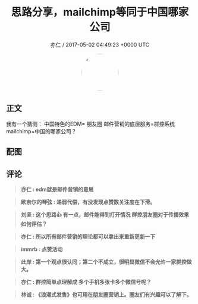 <h1 align="center">思路分享，mailchimp等同于中国哪家公司</h1>
<p align="center">
    <a>亦仁 / 2017-05-02 04:49:23 &#43;0000 UTC</a>
</p>

<div align="center">
    <img src="https://images.zsxq.com/Fn3NQqCN8nuGF86yZPXSbEsl0mb3?e=1590940799&amp;token=kIxbL07-8jAj8w1n4s9zv64FuZZNEATmlU_Vm6zD:pfbNc8W3hS0oYG_hyXXh_rHMHuc=" width="100" height="100" style="border:1px solid;border-radius:50%; color:#ffffff"/>
</div>

## 正文

<div>
  

我有一个猜测：
中国特色的EDM= 朋友圈 
邮件营销的底层服务=群控系统
mailchimp=中国的哪家公司？
</div>

## 配图
<div class="image" align="center">

</div>

## 评论

<div align="left">
<div>

<blockquote >
<span> <strong>亦仁 : edm就是邮件营销的意思 </strong></span>
</blockquote>

<blockquote >
<span> <strong>欧奈尔的琴弦 : 递弱代偿，有没发现点赞数关注度在下滑。 </strong></span>
</blockquote>

<blockquote >
<span> <strong>刘坚 : 这个思路👍 有一点，邮件能得到打开情况 群控朋友圈对于传播效果如何评估？ </strong></span>
</blockquote>

<blockquote >
<span> <strong>亦仁 : 所以所有邮件营销的理论都可以拿出来重新更新一下 </strong></span>
</blockquote>

<blockquote >
<span> <strong>immrb : 点赞活动 </strong></span>
</blockquote>

<blockquote >
<span> <strong>此岸 : 第一个观点很认同；第二个不成立，很明显微信不会允许一家群控做大。 </strong></span>
</blockquote>

<blockquote >
<span> <strong>亦仁 : 群控简单点理解成 多个手机多张卡多个微信号呢？ </strong></span>
</blockquote>

<blockquote >
<span> <strong>林诚 : 《浪潮式发售》也可用在朋友圈营销上。圈友们有兴趣可以了解下。 </strong></span>
</blockquote>

</div>
</div>